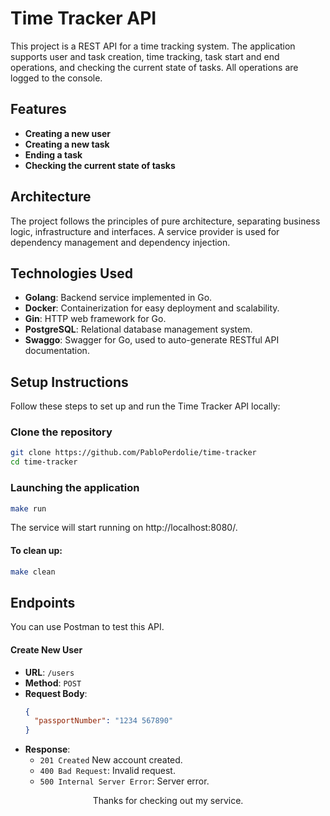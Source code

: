 # Time Tracker API

This project is a REST API for a time tracking system. 
The application supports user and task creation, time tracking, task start and end operations, and checking the current state of tasks. 
All operations are logged to the console.

## Features

- **Creating a new user**
- **Creating a new task**
- **Ending a task**
- **Checking the current state of tasks**

## Architecture

The project follows the principles of pure architecture, separating business logic, infrastructure and interfaces. 
A service provider is used for dependency management and dependency injection.

## Technologies Used

- **Golang**: Backend service implemented in Go.
- **Docker**: Containerization for easy deployment and scalability.
- **Gin**: HTTP web framework for Go.
- **PostgreSQL**: Relational database management system.
- **Swaggo**: Swagger for Go, used to auto-generate RESTful API documentation.

## Setup Instructions

Follow these steps to set up and run the Time Tracker API locally:

### Clone the repository

```bash
git clone https://github.com/PabloPerdolie/time-tracker
cd time-tracker
```
### Launching the application

```bash
make run
```

The service will start running on http://localhost:8080/.

#### To clean up:
```bash
make clean
```

## Endpoints

You can use Postman to test this API.

#### Create New User

- **URL**: `/users`
- **Method**: `POST`
- **Request Body**:
    ````json
    {
      "passportNumber": "1234 567890"
    }
    ````
- **Response**:
  - `201 Created` New account created.
  - `400 Bad Request`: Invalid request.
  - `500 Internal Server Error`: Server error.



<center>Thanks for checking out my service.</center>
